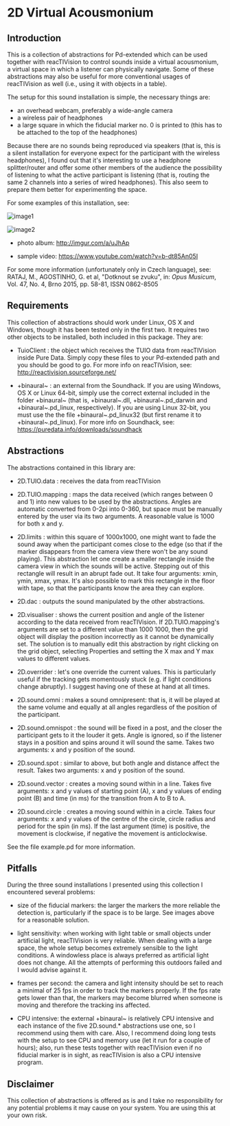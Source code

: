 2D Virtual Acousmonium
======================

Introduction
------------

This is a collection of abstractions for Pd-extended which can be used together with reacTIVision to control sounds inside a virtual acousmonium, a virtual space in which a listener can physically navigate. Some of these abstractions may also be useful for more conventional usages of reacTIVision as well (i.e., using it with objects in a table).

The setup for this sound installation is simple, the necessary things are:

- an overhead webcam, preferably a wide-angle camera
- a wireless pair of headphones
- a large square in which the fiducial marker no. 0 is printed to (this has to be attached to the top of the headphones)

Because there are no sounds being reproduced via speakers (that is, this is a silent installation for everyone expect for the participant with the wireless headphones), I found out that it's interesting to use a headphone splitter/router and offer some other members of the audience the possibility of listening to what the active participant is listening (that is, routing the same 2 channels into a series of wired headphones). This also seem to prepare them better for experimenting the space.

For some examples of this installation, see: 

![image1](http://s7.postimg.org/yrdglf3vf/Screenshot_from_2015_05_28_13_38_05.png)

![image2](http://s7.postimg.org/st48oxaaj/DSC05107.jpg)

- photo album: http://imgur.com/a/uJhAp

- sample video: https://www.youtube.com/watch?v=b-dt85An05I

For some more information (unfortunately only in Czech language), see: RATAJ, M., AGOSTINHO, G. et al, "Dotknout se zvuku", in: _Opus Musicum_, Vol. 47, No. 4, Brno 2015, pp. 58-81, ISSN 0862-8505

Requirements
------------

This collection of abstractions should work under Linux, OS X and Windows, though it has been tested only in the first two. It requires two other objects to be installed, both included in this package. They are:

- TuioClient : the object which receives the TUIO data from reacTIVision inside Pure Data. Simply copy these files to your Pd-extended path and you should be good to go. For more info on reacTIVision, see: http://reactivision.sourceforge.net/

- +binaural~ : an external from the Soundhack. If you are using Windows, OS X or Linux 64-bit, simply use the correct external included in the folder +binaural~ (that is, +binaural~.dll, +binaural~.pd_darwin and +binaural~.pd_linux, respectively). If you are using Linux 32-bit, you must use the the file +binaural~.pd_linux32 (but first rename it to +binaural~.pd_linux). For more info on Soundhack, see: https://puredata.info/downloads/soundhack

Abstractions
------------

The abstractions contained in this library are:

- 2D.TUIO.data : receives the data from reacTIVision

- 2D.TUIO.mapping : maps the data received (which ranges between 0 and 1) into new values to be used by the abstractions. Angles are automatic converted from 0-2pi into 0-360, but space must be manually entered by the user via its two arguments. A reasonable value is 1000 for both x and y.

- 2D.limits : within this square of 1000x1000, one might want to fade the sound away when the participant comes close to the edge (so that if the marker disappears from the camera view there won't be any sound playing). This abstraction let one create a smaller rectangle inside the camera view in which the sounds will be active. Stepping out of this rectangle will result in an abrupt fade out. It take four arguments: xmin, ymin, xmax, ymax. It's also possible to mark this rectangle in the floor with tape, so that the participants know the area they can explore.

- 2D.dac : outputs the sound manipulated by the other abstractions.

- 2D.visualiser : shows the current position and angle of the listener according to the data received from reacTIVision. If 2D.TUIO.mapping's arguments are set to a different value than 1000 1000, then the grid object will display the position incorrectly as it cannot be dynamically set. The solution is to manually edit this abstraction by right clicking on the grid object, selecting Properties and setting the X max and Y max values to different values.

- 2D.overrider : let's one override the current values. This is particularly useful if the tracking gets momentously stuck (e.g. if light conditions change abruptly). I suggest having one of these at hand at all times.

- 2D.sound.omni : makes a sound omnipresent: that is, it will be played at the same volume and equally at all angles regardless of the position of the participant.

- 2D.sound.omnispot : the sound will be fixed in a post, and the closer the participant gets to it the louder it gets. Angle is ignored, so if the listener stays in a position and spins around it will sound the same. Takes two arguments: x and y position of the sound.

- 2D.sound.spot : similar to above, but both angle and distance affect the result. Takes two arguments: x and y position of the sound.

- 2D.sound.vector : creates a moving sound within in a line. Takes five arguments: x and y values of starting point (A), x and y values of ending point (B) and time (in ms) for the transition from A to B to A.

- 2D.sound.circle : creates a moving sound within in a circle. Takes four arguments: x and y values of the centre of the circle, circle radius and period for the spin (in ms). If the last argument (time) is positive, the movement is clockwise, if negative the movement is anticlockwise.

See the file example.pd for more information.

Pitfalls
--------

During the three sound installations I presented using this collection I encountered several problems:

- size of the fiducial markers: the larger the markers the more reliable the detection is, particularly if the space is to be large. See images above for a reasonable solution.

- light sensitivity: when working with light table or small objects under artificial light, reacTIVision is very reliable. When dealing with a large space, the whole setup becomes extremely sensible to the light conditions. A windowless place is always preferred as artificial light does not change. All the attempts of performing this outdoors failed and I would advise against it.

- frames per second: the camera and light intensity should be set to reach a minimal of 25 fps in order to track the markers properly. If the fps rate gets lower than that, the markers may become blurred when someone is moving and therefore the tracking ins affected.

- CPU intensive: the external +binaural~ is relatively CPU intensive and each instance of the five 2D.sound.* abstractions use one, so I recommend using them with care. Also, I recommend doing long tests with the setup to see CPU and memory use (let it run for a couple of hours); also, run these tests together with reacTIVision even if no fiducial marker is in sight, as reacTIVision is also a CPU intensive program.

Disclaimer
----------

This collection of abstractions is offered as is and I take no responsibility for any potential problems it may cause on your system. You are using this at your own risk.
